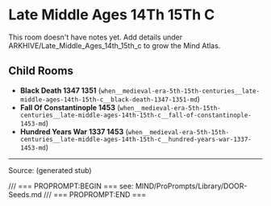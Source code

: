 # Late Middle Ages 14Th 15Th C

This room doesn't have notes yet. Add details under ARKHIVE/Late_Middle_Ages_14th_15th_c to grow the Mind Atlas.

## Child Rooms
- **Black Death 1347 1351** (`when__medieval-era-5th-15th-centuries__late-middle-ages-14th-15th-c__black-death-1347-1351-md`)
- **Fall Of Constantinople 1453** (`when__medieval-era-5th-15th-centuries__late-middle-ages-14th-15th-c__fall-of-constantinople-1453-md`)
- **Hundred Years War 1337 1453** (`when__medieval-era-5th-15th-centuries__late-middle-ages-14th-15th-c__hundred-years-war-1337-1453-md`)

---
Source: (generated stub)

/// === PROPROMPT:BEGIN ===
see: MIND/ProPrompts/Library/DOOR-Seeds.md
/// === PROPROMPT:END ===
